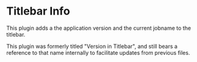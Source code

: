 # Titlebar Info

This plugin adds a the application version and the current jobname to the titlebar.

This plugin was formerly titled "Version in Titlebar", and still bears a reference to that name internally to facilitate updates from previous files.
